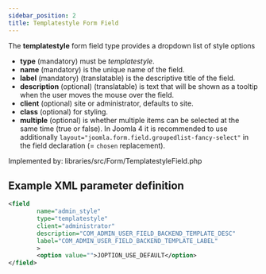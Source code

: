 ```yaml
---
sidebar_position: 2
title: Templatestyle Form Field
---
```



The **templatestyle** form field type provides a dropdown list of style options

- **type** (mandatory) must be *templatestyle*.
- **name** (mandatory) is the unique name of the field.
- **label** (mandatory) (translatable) is the descriptive title of the field.
- **description** (optional) (translatable) is text that will be shown as a tooltip when the user moves the mouse over the field.
- **client** (optional) site or administrator, defaults to site.
- **class** (optional) for styling.
- **multiple** (optional) is whether multiple items can be selected at the same time (true or false). In Joomla 4 it is recommended to use additionally `layout="joomla.form.field.groupedlist-fancy-select"` in the field declaration (= `chosen` replacement).


Implemented by: libraries/src/Form/TemplatestyleField.php

## Example XML parameter definition

```xml
<field
        name="admin_style" 
        type="templatestyle"
        client="administrator"
        description="COM_ADMIN_USER_FIELD_BACKEND_TEMPLATE_DESC"
        label="COM_ADMIN_USER_FIELD_BACKEND_TEMPLATE_LABEL" 
        >
        <option value="">JOPTION_USE_DEFAULT</option>
</field>
```
